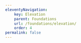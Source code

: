 ```yaml
---
eleventyNavigation:
    key: Elevation
    parent: Foundations
    url: /foundations/elevation/
    order: 4
permalink: false
---
```

